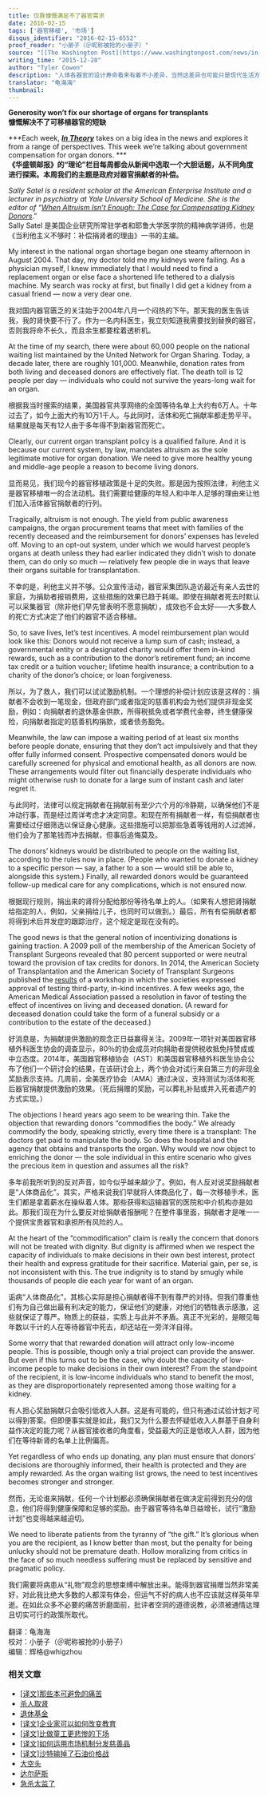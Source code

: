 ```yaml
---
title: 仅靠慷慨满足不了器官需求
date: 2016-02-15
tags: ['器官移植', '市场']
disqus_identifier: "2016-02-15-6552"
proof_reader: "小册子（＠昵称被抢的小册子）"
source: "[[The Washington Post](https://www.washingtonpost.com/news/in-theory/wp/2015/12/28/generosity-wont-fix-our-shortage-of-organs-for-transplants/)](http://www.aei.org/publication/generosity-wont-fix-our-shortage-of-organs-for-transplants/)"
writing_time: "2015-12-28"
author: "Tyler Cowen"
description: "人体各器官的设计寿命看来有着不小差异，当然这差异也可能只是现代生活方式所带来，于是随着移植技术的成熟和寿命不断延长，对器官的需求日益强烈，与此同时，供给却大为滞后，而原因在于，当前伦理/法律体系下，需求无法转变成对器官提供者的激励……"
translator: "龟海海"
thumbnail:
---
```


**Generosity won’t fix our shortage of organs for transplants**  
**慷慨解决不了可移植器官的短缺**

***Each week, ***[***In Theory***](http://www.washingtonpost.com/news/in-theory/)*** takes on a big idea in the news and explores it from a range of perspectives. This week we’re talking about government compensation for organ donors. ***  
**《华盛顿邮报》的“理论”栏目每周都会从新闻中选取一个大胆话题，从不同角度进行探索。本周我们的主题是政府对器官捐献者的补偿。**

*Sally Satel is a resident scholar at the American Enterprise Institute and a lecturer in psychiatry at Yale University School of Medicine. She is the editor of “*[*When Altruism Isn’t Enough: The Case for Compensating Kidney Donors*](http://www.amazon.com/gp/product/084474266X/ref=as_li_qf_sp_asin_il_tl?ie=UTF8&camp=1789&creative=9325&creativeASIN=084474266X&linkCode=as2&tag=thewaspos09-20&linkId=DADADF75CPL5QWFR).”  
Sally Satel 是美国企业研究所常驻学者和耶鲁大学医学院的精神病学讲师，也是《当利他主义不够时：补偿捐肾者的理由》一书的主编。

My interest in the national organ shortage began one steamy afternoon in August 2004. That day, my doctor told me my kidneys were failing. As a physician myself, I knew immediately that I would need to find a replacement organ or else face a shortened life tethered to a dialysis machine. My search was rocky at first, but finally I did get a kidney from a casual friend — now a very dear one.

我对国内器官匮乏的关注始于2004年八月一个闷热的下午。那天我的医生告诉我，我的肾快要不行了。作为一名内科医生，我立刻知道我需要找到替换的器官，否则我将命不长久，而且余生都要栓着透析机。

At the time of my search, there were about 60,000 people on the national waiting list maintained by the United Network for Organ Sharing. Today, a decade later, there are roughly 101,000. Meanwhile, donation rates from both living and deceased donors are effectively flat. The death toll is 12 people per day — individuals who could not survive the years-long wait for an organ.

根据我当时搜索的结果，美国器官共享网络的全国等待名单上大约有6万人。十年过去了，如今上面大约有10万1千人。与此同时，活体和死亡捐献率都走势平平。结果就是每天有12人由于多年得不到新器官而死亡。

Clearly, our current organ transplant policy is a qualified failure. And it is because our current system, by law, mandates altruism as the sole legitimate motive for organ donation. We need to give more healthy young and middle-age people a reason to become living donors.

显而易见，我们现今的器官移植政策是十足的失败。那是因为按照法律，利他主义是器官移植唯一的合法动机。我们需要给健康的年轻人和中年人足够的理由来让他们加入活体器官捐献者的行列。

Tragically, altruism is not enough. The yield from public awareness campaigns, the organ procurement teams that meet with families of the recently deceased and the reimbursement for donors’ expenses has leveled off. Moving to an opt-out system, under which we would harvest people’s organs at death unless they had earlier indicated they didn’t wish to donate them, can do only so much — relatively few people die in ways that leave their organs suitable for transplantation.

不幸的是，利他主义并不够。公众宣传活动，器官采集团队造访最近有亲人去世的家庭，为捐助者报销费用，这些措施的效果已趋于耗竭。即使在捐献者死去时默认可以采集器官（除非他们早先曾表明不愿意捐献），成效也不会太好——大多数人的死亡方式决定了他们的器官不适合移植。

So, to save lives, let’s test incentives. A model reimbursement plan would look like this: Donors would not receive a lump sum of cash; instead, a governmental entity or a designated charity would offer them in-kind rewards, such as a contribution to the donor’s retirement fund; an income tax credit or a tuition voucher; lifetime health insurance; a contribution to a charity of the donor’s choice; or loan forgiveness.

所以，为了救人，我们可以试试激励机制。一个理想的补偿计划应该是这样的：捐献者不会收到一笔现金，但政府部门或者指定的慈善机构会为他们提供非现金奖励，例如：向捐献者的退休基金供款，所得税抵免或者学费代金劵，终生健康保险，向捐献者指定的慈善机构捐款，或者债务豁免。

Meanwhile, the law can impose a waiting period of at least six months before people donate, ensuring that they don’t act impulsively and that they offer fully informed consent. Prospective compensated donors would be carefully screened for physical and emotional health, as all donors are now. These arrangements would filter out financially desperate individuals who might otherwise rush to donate for a large sum of instant cash and later regret it.

与此同时，法律可以规定捐献者在捐献前有至少六个月的冷静期，以确保他们不是冲动行事，而是经过周详考虑才决定同意。和现在所有捐献者一样，有偿捐献者也需要经过仔细筛选以保证身心健康。这些措施可以把那些急着等钱用的人过滤掉，他们会为了那笔钱而冲去捐献，但事后追悔莫及。

The donors’ kidneys would be distributed to people on the waiting list, according to the rules now in place. (People who wanted to donate a kidney to a specific person — say, a father to a son — would still be able to, alongside this system.) Finally, all rewarded donors would be guaranteed follow-up medical care for any complications, which is not ensured now.

根据现行规则，捐出来的肾将分配给那份等待名单上的人。（如果有人想把肾捐献给指定的人，例如，父亲捐给儿子，也同时可以做到。）最后，所有有偿捐献者都将得到术后并发症的跟踪治疗，这个规定是现在没有的。

The good news is that the general notion of incentivizing donations is gaining traction. A 2009 poll of the membership of the American Society of Transplant Surgeons revealed that 80 percent supported or were neutral toward the provision of tax credits for donors. In 2014, the American Society of Transplantation and the American Society of Transplant Surgeons published the [results](http://onlinelibrary.wiley.com/doi/10.1111/ajt.13233/abstract) of a workshop in which the societies expressed approval of testing third-party, in-kind incentives. A few weeks ago, the American Medical Association passed a resolution in favor of testing the effect of incentives on living and deceased donation. (A reward for deceased donation could take the form of a funeral subsidy or a contribution to the estate of the deceased.)

好消息是，为捐献提供激励的观念正日益赢得关注。2009年一项针对美国器官移植外科医生协会的调查显示，80％的协会成员对向捐助者提供税收抵免持赞成或中立态度。2014年，美国器官移植协会（AST）和美国器官移植外科医生协会公布了他们一个研讨会的结果，在该研讨会上，两个协会对试行来自第三方的非现金奖励表示支持。几周前，全美医疗协会（AMA）通过决议，支持测试为活体和死后器官捐献提供激励的效果。（死后捐赠的奖励，可以葬礼补贴或并入死者遗产的方式实现。）

The objections I heard years ago seem to be wearing thin. Take the objection that rewarding donors “commodifies the body.” We already commodify the body, speaking strictly, every time there is a transplant: The doctors get paid to manipulate the body. So does the hospital and the agency that obtains and transports the organ. Why would we now object to enriching the donor — the sole individual in this entire scenario who gives the precious item in question and assumes all the risk?

多年前我所听到的反对声音，如今似乎越来越少了。例如，有人反对说奖励捐献者是“人体商品化”。其实，严格来说我们早就将人体商品化了，每一次移植手术，医生们都是拿着薪水在操纵着人体。那些获得和运输器官的医院和中介机构亦是如此。那我们现在为什么要反对给捐献者报酬呢？在整件事里面，捐献者才是唯一一个提供宝贵器官和承担所有风险的人。

At the heart of the “commodification” claim is really the concern that donors will not be treated with dignity. But dignity is affirmed when we respect the capacity of individuals to make decisions in their own best interest, protect their health and express gratitude for their sacrifice. Material gain, per se, is not inconsistent with this. The true indignity is to stand by smugly while thousands of people die each year for want of an organ.

诟病“人体商品化”，其核心实际是担心捐献者得不到有尊严的对待。但我们尊重他们有为自己做出最有利决定的能力，保证他们的健康，对他们的牺牲表示感激，这些就保证了尊严。物质上的获益，实质上与此并不矛盾。真正不光彩的，是眼见每年数以千计的人在等待器官中死去，却还站在一旁洋洋自得。

Some worry that that rewarded donation will attract only low-income people. This is possible, though only a trial project can provide the answer. But even if this turns out to be the case, why doubt the capacity of low-income people to make decisions in their own interest? From the standpoint of the recipient, it is low-income individuals who stand to benefit the most, as they are disproportionately represented among those waiting for a kidney.

有人担心奖励捐献只会吸引低收入人群。这是有可能的，但只有通过试验计划才可以得到答案。但即便事实就是如此，我们又为什么要去怀疑低收入人群基于自身利益作决定的能力呢？从器官接收者的角度看，受益最大的正是低收入人群，因为他们在等待新肾的名单上比例偏高。

Yet regardless of who ends up donating, any plan must ensure that donors’ decisions are thoroughly informed, their health is protected and they are amply rewarded. As the organ waiting list grows, the need to test incentives becomes stronger and stronger.

然而，无论谁来捐献，任何一个计划都必须确保捐献者在做决定前得到充分的信息，他们将得到健康保障和足够的奖励。由于器官等待名单日益增长，试行“激励计划”也变得越来越迫切。

We need to liberate patients from the tyranny of “the gift.” It’s glorious when you are the recipient, as I know better than most, but the penalty for being unlucky should not be premature death. Hollow moralizing from critics in the face of so much needless suffering must be replaced by sensitive and pragmatic policy.

我们需要将病患从“礼物”观念的思想束缚中解放出来。能得到器官捐赠当然非常美好，对此我比绝大多数的人都深有体会，但运气不好的病人也不应该就这样英年早逝。在如此众多不必要的痛苦折磨面前，批评者空洞的道德说教，必须被通情达理且切实可行的政策所取代。


翻译：龟海海  
校对：小册子（＠昵称被抢的小册子）  
编辑：辉格@whigzhou


### 相关文章

* [[译文]那些本可避免的痛苦](https://headsalon.org/archives/7164.html "[译文]那些本可避免的痛苦")
* [杀人取肾](https://headsalon.org/archives/7038.html "杀人取肾")
* [退休基金](https://headsalon.org/archives/7795.html "退休基金")
* [[译文]企业家可以如何改变教育](https://headsalon.org/archives/7525.html "[译文]企业家可以如何改变教育")
* [[译文]比做童工更悲惨的下场](https://headsalon.org/archives/7520.html "[译文]比做童工更悲惨的下场")
* [[译文]如何运用市场机制分发慈善品](https://headsalon.org/archives/7363.html "[译文]如何运用市场机制分发慈善品")
* [[译文]沙特输掉了石油价格战](https://headsalon.org/archives/7249.html "[译文]沙特输掉了石油价格战")
* [大空头](https://headsalon.org/archives/7195.html "大空头")
* [达尔萨斯](https://headsalon.org/archives/7156.html "达尔萨斯")
* [急杀太监了](https://headsalon.org/archives/7138.html "急杀太监了")
